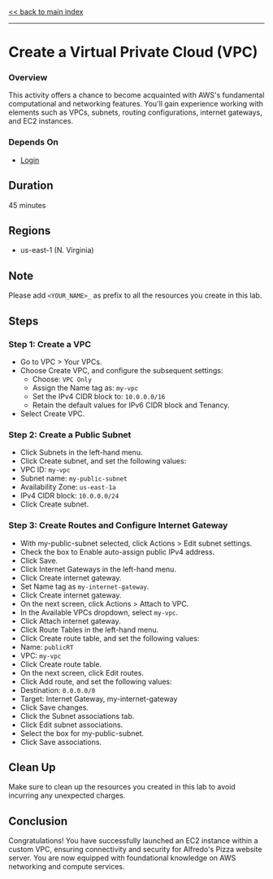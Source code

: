 [<< back to main index](../../README.md)

---

# Create a Virtual Private Cloud (VPC)

### Overview

This activity offers a chance to become acquainted with AWS's fundamental computational and networking features. You'll gain experience working with elements such as VPCs, subnets, routing
configurations, internet gateways, and EC2 instances.

### Depends On

- [Login](../login/login.md)

## Duration

45 minutes

## Regions

- us-east-1 (N. Virginia)

## Note

Please add `<YOUR_NAME>_` as prefix to all the resources you create in this lab.

## Steps

### Step 1: Create a VPC

* Go to VPC > Your VPCs.
* Choose Create VPC, and configure the subsequent settings:
  * Choose: `VPC Only`
  * Assign the Name tag as: `my-vpc`
  * Set the IPv4 CIDR block to: `10.0.0.0/16`
  * Retain the default values for IPv6 CIDR block and Tenancy.
* Select Create VPC.

### Step 2: Create a Public Subnet

* Click Subnets in the left-hand menu.
* Click Create subnet, and set the following values:
* VPC ID: `my-vpc`
* Subnet name: `my-public-subnet`
* Availability Zone: `us-east-1a`
* IPv4 CIDR block: `10.0.0.0/24`
* Click Create subnet.

### Step 3: Create Routes and Configure Internet Gateway

* With my-public-subnet selected, click Actions > Edit subnet settings.
* Check the box to Enable auto-assign public IPv4 address.
* Click Save.
* Click Internet Gateways in the left-hand menu.
* Click Create internet gateway.
* Set Name tag as `my-internet-gateway`.
* Click Create internet gateway.
* On the next screen, click Actions > Attach to VPC.
* In the Available VPCs dropdown, select `my-vpc`.
* Click Attach internet gateway.
* Click Route Tables in the left-hand menu.
* Click Create route table, and set the following values:
* Name: `publicRT`
* VPC: `my-vpc`
* Click Create route table.
* On the next screen, click Edit routes.
* Click Add route, and set the following values:
* Destination: `0.0.0.0/0`
* Target: Internet Gateway, my-internet-gateway
* Click Save changes.
* Click the Subnet associations tab.
* Click Edit subnet associations.
* Select the box for my-public-subnet.
* Click Save associations.

## Clean Up

Make sure to clean up the resources you created in this lab to avoid incurring any unexpected charges.

## Conclusion

Congratulations! You have successfully launched an EC2 instance within a custom VPC, ensuring connectivity and security for Alfredo's Pizza website server. You are now equipped with foundational
knowledge on AWS networking and compute services.
